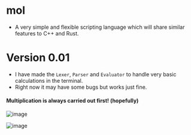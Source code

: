 # mol

* A very simple and flexible scripting language which will share similar features to C++ and Rust.

# Version 0.01

* I have made the `Lexer`, `Parser` and `Evaluator` to handle very basic calculations in the terminal.
* Right now it may have some bugs but works just fine.

#### Multiplication is always carried out first! (hopefully)

![image](https://github.com/petxmr/mol/assets/111649405/02ed6bdf-5a74-4186-8384-74634e716798)

![image](https://github.com/petxmr/mol/assets/111649405/b3d16e88-07a6-4c64-a250-61a3f630f064)
